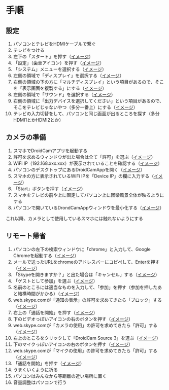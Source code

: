# 手順
## 設定
1. パソコンとテレビをHDMIケーブルで繋ぐ
2. テレビをつける
2. 左下の「スタート」を押す（[イメージ](images/設定_3.png)）
3. 「設定」（歯車アイコン）を押す（[イメージ](images/設定_4.png)）
4. 「システム」メニューを選択する（[イメージ](images/設定_5.png)）
5. 左側の領域で「ディスプレイ」を選択する（[イメージ](images/設定_6.png)）
6. 右側の領域の下の方に「マルチディスプレイ」という項目があるので、そこを「表示画面を複製する」にする（[イメージ](images/設定_7.png)）
7. 左側の領域で「サウンド」を選択する（[イメージ](images/設定_8.png)）
8. 右側の領域に「出力デバイスを選択してください」という項目があるので、そこをテレビじゃないやつ（多分一番上）にする（[イメージ](images/設定_9.png)）
7. テレビの入力切替をして、パソコンと同じ画面が出るところを探す（多分HDMI1とかHDMI2とか）

## カメラの準備
1. スマホでDroidCamアプリを起動する  
1. 許可を求めるウィンドウが出た場合は全て「許可」を選ぶ（[イメージ](images/カメラ_2.png)）
2. WiFi IP（192.168.xxx.xxx）が表示されていることを確認する（[イメージ](images/カメラ_3.png)）
2. パソコンのデスクトップにあるDroidCamAppを開く（[イメージ](images/カメラ_4.png)）
3. スマホの方に表示されているWiFi IPを「Device IP」の欄に入力する（[イメージ](images/カメラ_5.png)）
4. 「Start」ボタンを押す（[イメージ](images/カメラ_6.png)）
5. スマホをテレビの前や上に固定してパソコン上に団欒風景全体が映るようにする
6. パソコンで開いているDrondCamAppウィンドウを最小化する（[イメージ](images/カメラ_8.png)）

これ以降、カメラとして使用しているスマホには触れないようにする

## リモート帰省
1. パソコンの左下の検索ウィンドウに「chrome」と入力して、Google Chromeを起動する（[イメージ](images/リモート_1.png)）
2. メールで送ったURLをchromeのアドレスバーにコピペして、Enterを押す（[イメージ](images/リモート_2.png)）
3. 「Skypeを開きますか？」と出た場合は「キャンセル」する（[イメージ](images/リモート_3.png)）
4. 「ゲストとして参加」を選ぶ（[イメージ](images/リモート_4.png)）
5. 名前のところには適当なものを入力して、「参加」を押す（参加を押したあと結構時間がかかる）（[イメージ](images/リモート_5.png)）
6. web.skype.comが「通知の表示」の許可を求めてきたら「ブロック」する（[イメージ](images/リモート_6.png)）
7. 右上の「通話を開始」を押す（[イメージ](images/リモート_7.png)）
8. 下のビデオっぽいアイコンの右のボタンを押す（[イメージ](images/リモート_8.png)）
9. web.skype.comが「カメラの使用」の許可を求めてきたら「許可」する（[イメージ](images/リモート_9.png)）
10. 右上のところをクリックして「DroidCam Source 3」を選ぶ（[イメージ](images/リモート_10.png)）
11. 下のマイクっぽいアイコンの右のボタンを押す（[イメージ](images/リモート_11.png)）
12. web.skype.comが「マイクの使用」の許可を求めてきたら「許可」する（[イメージ](images/リモート_12.png)）
13. 「通話を開始」を押す（[イメージ](images/リモート_13.png)）
14. うまくいくように祈る
14. パソコンはみんなから等距離の近い場所に置く
15. 音量調整はパソコンで行う
